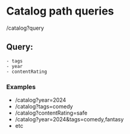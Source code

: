 # Catalog path queries

/catalog?query

## Query:
    - tags
    - year
    - contentRating

### Examples

- /catalog?year=2024
- /catalog?tags=comedy
- /catalog?contentRating=safe
- /catalog?year=2024&tags=comedy,fantasy
- etc